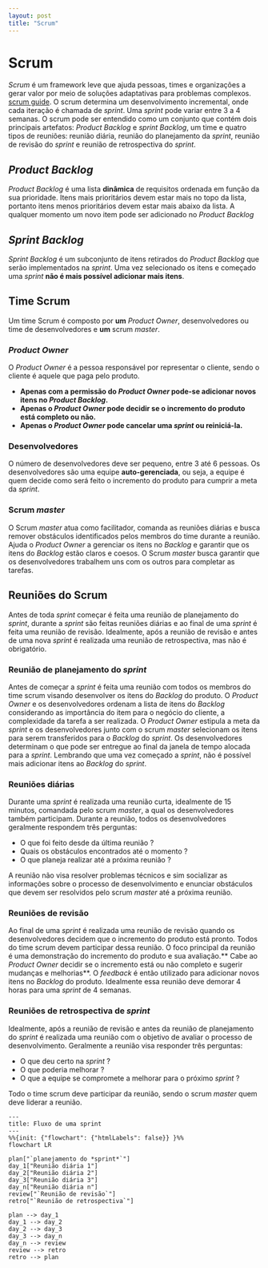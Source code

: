 ```yaml
---
layout: post
title: "Scrum"
---
```


# Scrum

_Scrum_ é um framework leve que ajuda pessoas, times e organizações a gerar valor por meio de soluções adaptativas para problemas complexos. [scrum guide][guide]. O scrum determina um desenvolvimento incremental, onde cada iteração é chamada de _sprint_. Uma _sprint_ pode variar entre 3 a 4 semanas. O scrum pode ser entendido como um conjunto que contém dois principais artefatos: _Product_ _Backlog_ e _sprint_ _Backlog_, um time e quatro tipos de reuniões: reunião diária, reunião do planejamento da _sprint_, reunião de revisão do _sprint_ e reunião de retrospectiva do _sprint_.

## _Product_ _Backlog_

_Product_ _Backlog_ é uma lista **dinâmica** de requisitos ordenada em função da sua prioridade. Itens mais prioritários devem estar mais no topo da lista, portanto itens menos prioritários devem estar mais abaixo da lista. A qualquer momento um novo item pode ser adicionado no _Product_ _Backlog_

## _Sprint_ _Backlog_

_Sprint_ _Backlog_ é um subconjunto de itens retirados do _Product_ _Backlog_ que serão implementados na _sprint_. Uma vez selecionado os itens e começado uma _sprint_ **não é mais possível adicionar mais itens**.

## Time Scrum

Um time Scrum é composto por **um** _Product_ _Owner_, desenvolvedores ou time de desenvolvedores e **um** scrum _master_.

### _Product_ _Owner_

O _Product_ _Owner_ é a pessoa responsável por representar o cliente, sendo o cliente é aquele que paga pelo produto.

- **Apenas com a permissão do _Product_ _Owner_ pode-se adicionar novos itens no _Product_ _Backlog_.**
- **Apenas o _Product_ _Owner_ pode decidir se o incremento do produto está completo ou não.**
- **Apenas o _Product_ _Owner_ pode cancelar uma _sprint_ ou reiniciá-la.**

### Desenvolvedores

O número de desenvolvedores deve ser pequeno, entre 3 até 6 pessoas. Os desenvolvedores são uma equipe **auto-gerenciada**, ou seja, a equipe é quem decide como será feito o incremento do produto para cumprir a meta da _sprint_.

### Scrum _master_

O Scrum _master_ atua como facilitador, comanda as reuniões diárias e busca remover obstáculos identificados pelos membros do time durante a reunião. Ajuda o _Product_ _Owner_ a gerenciar os itens no _Backlog_ e garantir que os itens do _Backlog_ estão claros e coesos. O Scrum _master_ busca garantir que os desenvolvedores trabalhem uns com os outros para completar as tarefas.

## Reuniões do Scrum

Antes de toda _sprint_ começar é feita uma reunião de planejamento do _sprint_, durante a _sprint_ são feitas reuniões diárias e ao final de uma _sprint_ é feita uma reunião de revisão. Idealmente, após a reunião de revisão e antes de uma nova _sprint_ é realizada uma reunião de retrospectiva, mas não é obrigatório.

### Reunião de planejamento do _sprint_

Antes de começar a _sprint_ é feita uma reunião com todos os membros do time scrum visando desenvolver os itens do _Backlog_ do produto. O _Product_ _Owner_ e os desenvolvedores ordenam a lista de itens do _Backlog_ considerando as importância do item para o negócio do cliente, a complexidade da tarefa a ser realizada. O _Product_ _Owner_ estipula a meta da _sprint_ e os desenvolvedores junto com o scrum _master_ selecionam os itens para serem transferidos para o _Backlog_ do _sprint_. Os desenvolvedores determinam o que pode ser entregue ao final da janela de tempo alocada para a _sprint_. Lembrando que uma vez começado a _sprint_, não é possível mais adicionar itens ao _Backlog_ do _sprint_.

### Reuniões diárias

Durante uma _sprint_ é realizada uma reunião curta, idealmente de 15 minutos, comandada pelo scrum _master_, a qual os desenvolvedores também participam. Durante a reunião, todos os desenvolvedores geralmente respondem três perguntas:

- O que foi feito desde da última reunião ?
- Quais os obstáculos encontrados até o momento ?
- O que planeja realizar até a próxima reunião ?

A reunião não visa resolver problemas técnicos e sim socializar as informações sobre o processo de desenvolvimento e enunciar obstáculos que devem ser resolvidos pelo scrum _master_ até a próxima reunião.

### Reuniões de revisão

Ao final de uma _sprint_ é realizada uma reunião de revisão quando os desenvolvedores decidem que o incremento do produto está pronto. Todos do time scrum devem participar dessa reunião. O foco principal da reunião é uma demonstração do incremento do produto e sua avaliação.** Cabe ao _Product_ _Owner_ decidir se o incremento está ou não completo e sugerir mudanças e melhorias**. O _feedback_ é então utilizado para adicionar novos itens no _Backlog_ do produto. Idealmente essa reunião deve demorar 4 horas para uma _sprint_ de 4 semanas.

### Reuniões de retrospectiva de _sprint_

Idealmente, após a reunião de revisão e antes da reunião de planejamento do _sprint_ é realizada uma reunião com o objetivo de avaliar o processo de desenvolvimento. Geralmente a reunião visa responder três perguntas:

- O que deu certo na _sprint_ ?
- O que poderia melhorar ?
- O que a equipe se compromete a melhorar para o próximo _sprint_ ?

Todo o time scrum deve participar da reunião, sendo o scrum _master_ quem deve liderar a reunião.

```mermaid!
---
title: Fluxo de uma sprint
---
%%{init: {"flowchart": {"htmlLabels": false}} }%%
flowchart LR

plan["`planejamento do *sprint*`"]
day_1["Reunião diária 1"]
day_2["Reunião diária 2"]
day_3["Reunião diária 3"]
day_n["Reunião diária n"]
review["`Reunião de revisão`"]
retro["`Reunião de retrospectiva`"]

plan --> day_1
day_1 --> day_2
day_2 --> day_3
day_3 --> day_n
day_n --> review
review --> retro
retro --> plan
```

[guide]: https://scrumguides.org/docs/scrumguide/v2020/2020-Scrum-Guide-PortugueseBR-3.0.pdf
